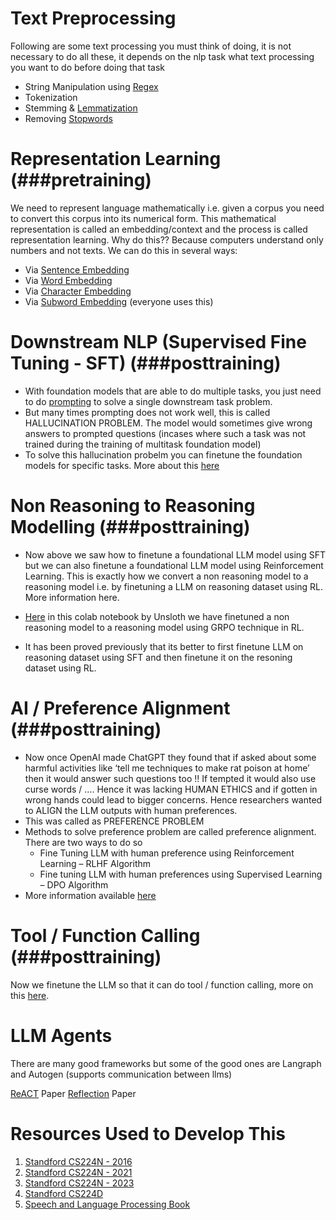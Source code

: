 # Text Preprocessing
Following are some text processing you must think of doing, it is not necessary to do all these, it depends on the nlp task what text processing you want to do before doing that task
- String Manipulation using [Regex](https://www.rexegg.com/regex-quickstart.html)
- Tokenization
- Stemming & [Lemmatization](https://github.com/khetansarvesh/NLP/blob/main/Preprocessing/Stemming_Lemmetization.ipynb)
- Removing [Stopwords](https://github.com/khetansarvesh/NLP/blob/main/Preprocessing/Stopwords.ipynb)











# Representation Learning (###pretraining)
We need to represent language mathematically i.e. given a corpus you need to convert this corpus into its numerical form. This mathematical representation is called an embedding/context and the process is called representation learning. Why do this?? Because computers understand only numbers and not texts. We can do this in several ways:
- Via [Sentence Embedding](https://github.com/khetansarvesh/NLP/tree/main/Representation-Learning/Sentence-RL)
- Via [Word Embedding](https://github.com/khetansarvesh/NLP/tree/main/Representation-Learning/Word-RL)
- Via [Character Embedding](https://github.com/khetansarvesh/NLP/tree/main/Representation-Learning/Char-RL)
- Via [Subword Embedding](https://github.com/khetansarvesh/NLP/tree/main/Representation-Learning/SubWord-RL) (everyone uses this)









# Downstream NLP (Supervised Fine Tuning - SFT) (###posttraining)
- With foundation models that are able to do multiple tasks, you just need to do [prompting](https://www.promptingguide.ai/) to solve a single downstream task problem.
- But many times prompting does not work well, this is called HALLUCINATION PROBLEM. The model would sometimes give wrong answers to prompted questions (incases where such a task was not trained during the training of multitask foundation model)
- To solve this hallucination probelm you can finetune the foundation models for specific tasks. More about this [here](https://github.com/khetansarvesh/NLP/tree/main/unitask_downstream_nlp)






# Non Reasoning to Reasoning Modelling (###posttraining)
- Now above we saw how to finetune a foundational LLM model using SFT but we can also finetune a foundational LLM model using Reinforcement Learning. This is exactly how we convert a non reasoning model to a reasoning model i.e. by finetuning a LLM on reasoning dataset using RL. More information here. 

- [Here](https://colab.research.google.com/github/unslothai/notebooks/blob/main/nb/Qwen3_(4B)-GRPO.ipynb#scrollTo=1pGRMY2m6aiu) in this colab notebook by Unsloth we have finetuned a non reasoning model to a reasoning model using GRPO technique in RL.

- It has been proved previously that its better to first finetune LLM on reasoning dataset using SFT and then finetune it on the resoning dataset using RL.



# AI / Preference Alignment (###posttraining)
- Now once OpenAI made ChatGPT they found that if asked about some harmful activities like ‘tell me techniques to make rat poison at home’ then it would answer such questions too !! If tempted it would also use curse words / …. Hence it was lacking HUMAN ETHICS and if gotten in wrong hands could lead to bigger concerns. Hence researchers wanted to ALIGN the LLM outputs with human preferences.
- This was called as PREFERENCE PROBLEM
- Methods to solve preference problem are called preference alignment. There are two ways to do so
  - Fine Tuning LLM with human preference using Reinforcement Learning – RLHF Algorithm
  - Fine tuning LLM with human preferences using Supervised Learning – DPO Algorithm
- More information available [here](https://khetansarvesh.medium.com/preference-alignment-0b67777fa7af)






# Tool / Function Calling (###posttraining)
Now we finetune the LLM so that it can do tool / function calling, more on this [here](https://huggingface.co/learn/agents-course/en/bonus-unit1/introduction).

# LLM Agents
There are many good frameworks but some of the good ones are Langraph and Autogen (supports communication between llms)


[ReACT](https://arxiv.org/pdf/2210.03629) Paper
[Reflection](https://proceedings.neurips.cc/paper_files/paper/2023/file/1b44b878bb782e6954cd888628510e90-Paper-Conference.pdf) Paper







# Resources Used to Develop This
1. [Standford CS224N - 2016](https://www.youtube.com/playlist?list=PLoROMvodv4rOhcuXMZkNm7j3fVwBBY42z)
2. [Standford CS224N - 2021](https://www.youtube.com/watch?v=rmVRLeJRkl4&list=PLoROMvodv4rMFqRtEuo6SGjY4XbRIVRd4)
3. [Standford CS224N - 2023](https://www.youtube.com/watch?v=LWMzyfvuehA&list=PL613dYIGMXoZ0Wl6tj8VvHaFUTAWE8fbW)
4. [Standford CS224D](https://www.youtube.com/playlist?list=PLlJy-eBtNFt4CSVWYqscHDdP58M3zFHIG)
5. [Speech and Language Processing Book](https://web.stanford.edu/~jurafsky/slp3/)
